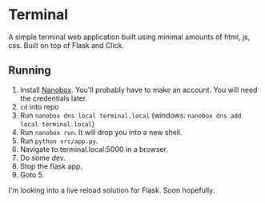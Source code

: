 # Terminal

A simple terminal web application built using minimal amounts of html, js, css. Built on top of Flask and Click.

## Running

1. Install [Nanobox](https://docs.nanobox.io/install/). You'll probably have to make an account. You will need the credentials later.
2. `cd` into repo
3. Run `nanobox dns local terminal.local` (windows: `nanobox dns add local terminal.local`)
4. Run `nanobox run`. It will drop you into a new shell.
5. Run `python src/app.py`.
5. Navigate to terminal.local:5000 in a browser. 
6. Do some dev. 
7. Stop the flask app.
8. Goto 5.

I'm looking into a live reload solution for Flask. Soon hopefully.
